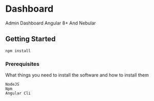 # Dashboard

Admin Dashboard Angular 8+ And Nebular

## Getting Started


```bash
npm install
```

### Prerequisites

What things you need to install the software and how to install them

```
NodeJS
Npm
Angular Cli
